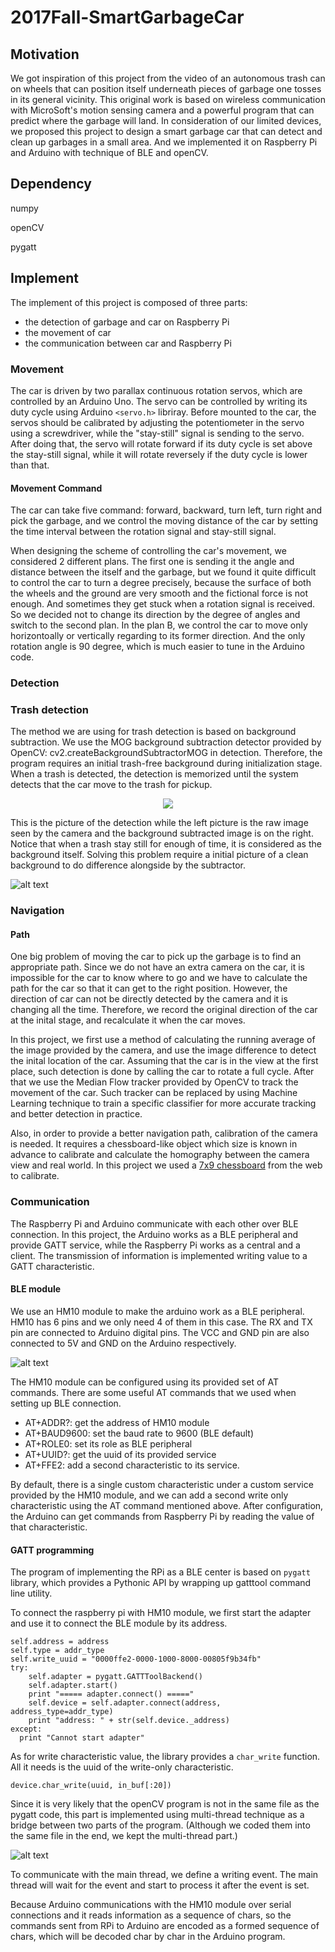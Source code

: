 # 2017Fall-SmartGarbageCar

## Motivation
We got inspiration of this project from the video of an autonomous trash can on wheels that can position itself underneath pieces of garbage one tosses in its general vicinity. This original work is based on wireless communication with MicroSoft's motion sensing camera and a powerful program that can predict where the garbage will land. In consideration of our limited devices, we proposed this project to design a smart garbage car that can detect and clean up garbages in a small area. And we implemented it on Raspberry Pi and Arduino with technique of BLE and openCV.

## Dependency
numpy

openCV

pygatt

## Implement
The implement of this project is composed of three parts: 
- the detection of garbage and car on Raspberry Pi
- the movement of car
- the communication between car and Raspberry Pi
### Movement
The car is driven by two parallax continuous rotation servos, which are controlled by an Arduino Uno. The servo can be controlled by writing its duty cycle using Arduino `<servo.h>` libriray. Before mounted to the car, the servos should be calibrated by adjusting the  potentiometer in the servo using a screwdriver, while the "stay-still" signal is sending to the servo. After doing that, the servo will rotate forward if its duty cycle is set above the stay-still signal, while it will rotate reversely if the duty cycle is lower than that. 
#### Movement Command
The car can take five command: forward, backward, turn left, turn right and pick the garbage, and we control the moving distance of the car by setting the time interval between the rotation signal and stay-still signal. 

When designing the scheme of controlling the car's movement, we considered 2 different plans. The first one is sending it the angle and distance between the itself and the garbage, but we found it quite difficult to control the car to turn a degree precisely, because the surface of both the wheels and the ground are very smooth and the fictional force is not enough. And sometimes they get stuck when a rotation signal is received. So we decided not to change its direction by the degree of angles and switch to the second plan. In the plan B, we control the car to move only horizontoally or vertically regarding to its former direction. And the only rotation angle is 90 degree, which is much easier to tune in the Arduino code. 

### Detection
### Trash detection
The method we are using for trash detection is based on background subtraction. We use the MOG background subtraction detector provided by OpenCV: cv2.createBackgroundSubtractorMOG in detection. Therefore, the program requires an initial trash-free background during initialization stage. When a trash is detected, the detection is memorized until the system detects that the car move to the trash for pickup.

<div style="text-align:center">
<img src ="images/图片2.png" />
</div>

This is the picture of the detection while the left picture is the raw image seen by the camera and the background subtracted image is on the right. Notice that when a trash stay still for enough of time, it is considered as the background itself. Solving this problem require a initial picture of a clean background to do difference alongside by the subtractor.

![alt text](images/图片3.png)

### Navigation
#### Path
One big problem of moving the car to pick up the garbage is to find an appropriate path. Since we do not have an extra camera on the car, it is impossible for the car to know where to go and we have to calculate the path for the car so that it can get to the right position. However, the direction of car can not be directly detected by the camera and it is changing all the time. Therefore, we record the original direction of the car at the inital stage, and recalculate it when the car moves.

In this project, we first use a method of calculating the running average of the image provided by the camera, and use the image difference to detect the inital location of the car. Assuming that the car is in the view at the first place, such detection is done by calling the car to rotate a full cycle. After that we use the Median Flow tracker provided by OpenCV to track the movement of the car. Such tracker can be replaced by using Machine Learning technique to train a specific classifier for more accurate tracking and better detection in practice.

Also, in order to provide a better navigation path, calibration of the camera is needed. It requires a chessboard-like object which size is known in advance to calibrate and calculate the homography between the camera view and real world. In this project we used a [7x9 chessboard](https://www.mrpt.org/downloads/camera-calibration-checker-board_9x7.pdf) from the web to calibrate.

### Communication
The Raspberry Pi and Arduino communicate with each other over BLE connection. In this project, the Arduino works as a BLE peripheral and provide GATT service, while the Raspberry Pi works as a central and a client. The transmission of information is implemented writing value to a GATT characteristic.
#### BLE module
We use an HM10 module to make the arduino work as a BLE peripheral. HM10 has 6 pins and we only need 4 of them in this case. The RX and TX pin are connected to Arduino digital pins. The VCC and GND pin are also connected to 5V and GND on the Arduino respectively. 

![alt text][img]

[img]:http://fab.cba.mit.edu/classes/863.15/doc/tutorials/programming/bluetooth/bluetooth2.jpg "HM10 module"

The HM10 module can be configured using its provided set of AT commands. There are some useful AT commands that we used when setting up BLE connection.

- AT+ADDR?: get the address of HM10 module
- AT+BAUD9600: set the baud rate to 9600 (BLE default)
- AT+ROLE0: set its role as BLE peripheral
- AT+UUID?: get the uuid of its provided service
- AT+FFE2: add a second characteristic to its service. 

By default, there is a single custom characteristic under a custom service provided by the HM10 module, and we can add a second write only characteristic using the AT command mentioned above. After configuration, the Arduino can get commands from Raspberry Pi by reading the value of that characteristic.

#### GATT programming
The program of implementing the RPi as a BLE center is based on `pygatt` library, which provides a Pythonic API by wrapping up gatttool command line utility. 

To connect the raspberry pi with HM10 module, we first start the adapter and use it to connect the BLE module by its address.
```
self.address = address
self.type = addr_type
self.write_uuid = "0000ffe2-0000-1000-8000-00805f9b34fb"
try:
	self.adapter = pygatt.GATTToolBackend()
	self.adapter.start()
	print "===== adapter.connect() ====="
	self.device = self.adapter.connect(address, address_type=addr_type)
	print "address: " + str(self.device._address)
except:
  print "Cannot start adapter"
```
As for write characteristic value, the library provides a `char_write` function. All it needs is the uuid of the write-only characteristic.
```
device.char_write(uuid, in_buf[:20])
```
Since it is very likely that the openCV program is not in the same file as the pygatt code, this part is implemented using multi-thread technique as a bridge between two parts of the program. (Although we coded them into the same file in the end, we kept the multi-thread part.)

![alt text](images/img4.png)

To communicate with the main thread, we define a writing event. The main thread will wait for the event and start to process it after the event is set.

Because Arduino communications with the HM10 module over serial connections and it reads information as a sequence of chars, so the commands sent from RPi to Arduino are encoded as a formed sequence of chars, which will be decoded char by char in the Arduino program.
